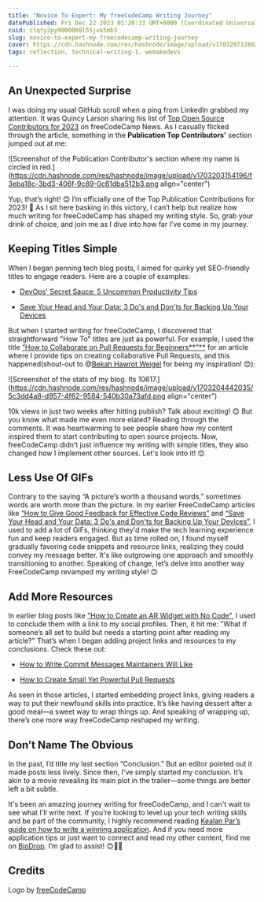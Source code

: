 ```yaml
---
title: "Novice To Expert: My freeCodeCamp Writing Journey"
datePublished: Fri Dec 22 2023 01:20:13 GMT+0000 (Coordinated Universal Time)
cuid: clqfy2py9000008l55jxk5mb3
slug: novice-to-expert-my-freecodecamp-writing-journey
cover: https://cdn.hashnode.com/res/hashnode/image/upload/v1703207128624/279c1f6e-e308-40cf-b42f-d3d82bd441be.png
tags: reflection, technical-writing-1, wemakedevs

---
```


## An Unexpected Surprise

I was doing my usual GitHub scroll when a ping from LinkedIn grabbed my attention. It was Quincy Larson sharing his list of [Top Open Source Contributors for 2023](https://www.freecodecamp.org/news/top-open-source-contributors-2023/) on freeCodeCamp News. As I casually flicked through the article, something in the **Publication Top Contributors'** section jumped out at me:

![Screenshot of the Publication Contributor's section where my name is circled in red.](https://cdn.hashnode.com/res/hashnode/image/upload/v1703203154196/f3eba18c-3bd3-406f-9c89-0c61dba512b3.png align="center")

Yup, that’s right! 😊 I’m officially one of the Top Publication Contributions for 2023! 🎉 As I sit here basking in this victory, I can’t help but realize how much writing for freeCodeCamp has shaped my writing style. So, grab your drink of choice, and join me as I dive into how far I’ve come in my journey.

## Keeping Titles Simple

When I began penning tech blog posts, I aimed for quirky yet SEO-friendly titles to engage readers. Here are a couple of examples:

* [DevOps' Secret Sauce: 5 Uncommon Productivity Tips](https://chrissycodes.hashnode.dev/devops-secret-sauce-5-uncommon-productivity-tips)
    
* [Save Your Head and Your Data: 3 Do's and Don'ts for Backing Up Your Devices](https://chrissycodes.hashnode.dev/save-your-head-and-your-data-3-dos-and-donts-for-backing-up-your-devices)
    

But when I started writing for freeCodeCamp, I discovered that straightforward "How To" titles are just as powerful. For example, I used the title [“How to Collaborate on Pull Requests for Beginners**”**](https://dev.to/opensauced/how-to-collaborate-on-pull-requests-for-beginners-434a) for an article where I provide tips on creating collaborative Pull Requests, and this happened(shout-out to @[Bekah Hawrot Weigel](@BekahHW) for being my inspiration! 😊):

![Screenshot of the stats of my blog. Its 10617.](https://cdn.hashnode.com/res/hashnode/image/upload/v1703204442035/5c3dd4a8-d957-4f62-9584-540b30a73afd.png align="center")

10k views in just two weeks after hitting publish? Talk about exciting! 😊 But you know what made me even more elated? Reading through the comments. It was heartwarming to see people share how my content inspired them to start contributing to open source projects. Now, freeCodeCamp didn’t just influence my writing with simple titles, they also changed how I implement other sources. Let's look into it! 😊

## Less Use Of GIFs

Contrary to the saying “A picture’s worth a thousand words,” sometimes words are worth more than the picture. In my earlier FreeCodeCamp articles like [“How to Give Good Feedback for Effective Code Reviews”](https://www.freecodecamp.org/news/code-review-tips/) and [“Save Your Head and Your Data: 3 Do's and Don'ts for Backing Up Your Devices”](https://chrissycodes.hashnode.dev/save-your-head-and-your-data-3-dos-and-donts-for-backing-up-your-devices), I used to add a lot of GIFs, thinking they'd make the tech learning experience fun and keep readers engaged. But as time rolled on, I found myself gradually favoring code snippets and resource links, realizing they could convey my message better. It's like outgrowing one approach and smoothly transitioning to another. Speaking of change, let’s delve into another way FreeCodeCamp revamped my writing style! 😊

## Add More Resources

In earlier blog posts like ["How to Create an AR Widget with No Code"](https://chrissycodes.hashnode.dev/how-to-create-an-ar-widget-with-no-code), I used to conclude them with a link to my social profiles. Then, it hit me: "What if someone’s all set to build but needs a starting point after reading my article?" That’s when I began adding project links and resources to my conclusions. Check these out:

* [How to Write Commit Messages Maintainers Will Like](https://www.freecodecamp.org/news/how-to-write-commit-messages-maintainers-will-like/)
    
* [How to Create Small Yet Powerful Pull Requests](https://dev.to/opensauced/how-to-create-small-yet-powerful-pull-requests-1a7j)
    

As seen in those articles, I started embedding project links, giving readers a way to put their newfound skills into practice. It’s like having dessert after a good meal—a sweet way to wrap things up. And speaking of wrapping up, there’s one more way freeCodeCamp reshaped my writing.

## Don’t Name The Obvious

In the past, I’d title my last section “Conclusion.” But an editor pointed out it made posts less lively. Since then, I've simply started my conclusion. It’s akin to a movie revealing its main plot in the trailer—some things are better left a bit subtle.

  
It's been an amazing journey writing for freeCodeCamp, and I can't wait to see what I'll write next. If you’re looking to level up your tech writing skills and be part of the community, I highly recommend reading [Kealan Par’s guide on how to write a winning application](https://www.freecodecamp.org/news/how-to-write-for-freecodecamp/). And if you need more application tips or just want to connect and read my other content, find me on [BioDrop](https://www.biodrop.io/CBID2). I’m glad to assist! 😊👍🏾

## Credits

Logo by [freeCodeCamp](https://www.freecodecamp.org/)